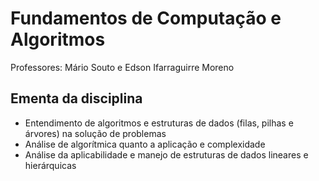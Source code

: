 # Fundamentos de Computação e Algoritmos

Professores: Mário Souto e Edson Ifarraguirre Moreno

## Ementa da disciplina

- Entendimento de algoritmos e estruturas de dados (filas, pilhas e árvores) na solução de problemas
- Análise de algorítmica quanto a aplicação e complexidade 
- Análise da aplicabilidade e manejo de estruturas de dados lineares e hierárquicas


